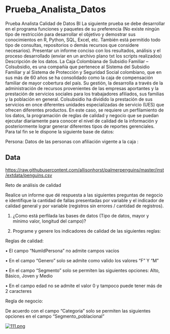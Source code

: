 # Prueba_Analista_Datos
Prueba Analista Calidad de Datos BI
La siguiente prueba se debe desarrollar en el programa funciones y paquetes de su preferencia (No existe ningún tipo de restricción para desarrollar el objetivo y demostrar sus conocimientos en R, Python, SQL, Excel, etc. También está permitido todo tipo de consultas, repositorios o demás recursos que considere necesarios). Presentar un informe conciso con los resultados, análisis y el proceso desarrollado (enviar en un archivo plano txt los scripts realizados)
Descripción de los datos.
La Caja Colombiana de Subsidio Familiar – Colsubsidio, es una compañía que pertenece al Sistema del Subsidio Familiar y al Sistema de Protección y Seguridad Social colombiano, que en sus más de 60 años se ha consolidado como la caja de compensación familiar de mayor cobertura del país. Su gestión, la desarrolla a través de la administración de recursos provenientes de las empresas aportantes y la prestación de servicios sociales para los trabajadores afiliados, sus familias y la población en general.
Colsubsidio ha dividido la prestación de sus servicios en once diferentes unidades especializadas de servicio (UES) que ofrecen diferentes productos.
En este caso, se requiere un perfilamiento de los datos, la programación de reglas de calidad y negocio que se puedan ejecutar diariamente para conocer el nivel de calidad de la información y posteriormente lograr generar diferentes tipos de reportes gerenciales. Para tal fin se le dispone la siguiente base de datos:

Persona: Datos de las personas con afiliación vigente a la caja  :

Data
---
https://raw.githubusercontent.com/allisonhorst/palmerpenguins/master/inst/extdata/penguins.csv

Reto de análisis de calidad

Realice un informe que dé respuesta a las siguientes preguntas de negocio e identifique la cantidad de fallas presentadas por variable y el indicador de calidad general y por variable (registros sin errores / cantidad de registros).

1.	¿Como está perfilada las bases de datos (Tipo de datos, mayor y mínimo valor, longitud del campo)?

2.	Programe y genere los indicadores de calidad de las siguientes reglas: 
	
Reglas de calidad: 

•	El campo “NumIdPersona” no admite campos vacíos

•	En el campo “Genero” solo se admite como valido los valores “F” Y “M”

•	En el campo “Segmento” solo se permiten las siguientes opciones: Alto, Básico, Joven y Medio

•	En el campo edad no se admite el valor 0 y tampoco puede tener más de 2 caracteres

Regla de negocio: 

De acuerdo con el campo “Categoria” solo se permiten las siguientes opciones en el campo “Segmento_poblacional”
 

[![111.png](https://i.postimg.cc/fR3Pd2Tw/111.png)](https://postimg.cc/G4CzwjyN)

